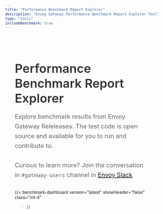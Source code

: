 ```yaml
---
title: "Performance Benchmark Report Explorer"
description: "Envoy Gateway Performance Benchmark Report Explorer Tool"
type: "tools"
includeBenchmark: true
---
```


<style>
  .standalone-container {
    max-width: 1200px;
    margin: 0 auto;
    padding: 2rem;
    font-family: -apple-system, BlinkMacSystemFont, "Segoe UI", Roboto, "Helvetica Neue", Arial, sans-serif;
  }

  .standalone-title {
    font-size: 2.5rem;
    font-weight: 600;
    color: #333;
    margin-bottom: 1rem;
  }

  .standalone-description {
    font-size: 1.25rem;
    color: #666;
    margin-bottom: 2rem;
    line-height: 1.6;
  }
</style>
<div class="standalone-container">
  <h1 class="standalone-title">Performance Benchmark Report Explorer</h1>
  <p class="standalone-description">
    Explore benchmark results from Envoy Gateway Releleases. The test code is open source and available for you to run and contribute to.
  </p>
  <p class="standalone-description">Curious to learn more? Join the conversation in <code>#gateway-users</code> channel in <a href="https://communityinviter.com/apps/envoyproxy/envoy">Envoy Slack</a></p>

  {{< benchmark-dashboard
    version="latest"
    showHeader="false"
    class="mt-4"
  >}}
</div>
